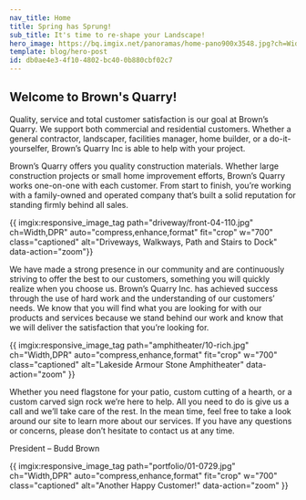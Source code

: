 ```yaml
---
nav_title: Home
title: Spring has Sprung!
sub_title: It's time to re-shape your Landscape!
hero_image: https://bq.imgix.net/panoramas/home-pano900x3548.jpg?ch=Width,DPR&auto=compress,enhance,format&fit=crop&w=1400&h=700
template: blog/hero-post
id: db0ae4e3-4f10-4802-bc40-0b880cbf02c7
---
```

<h2>Welcome to Brown's Quarry!</h2>
<p>Quality, service and total customer satisfaction is our goal at Brown’s Quarry. We support both commercial and residential customers. Whether a general contractor, landscaper, facilities manager, home builder, or a do-it-yourselfer, Brown’s Quarry Inc is able to help with your project.</p>
<p>Brown’s Quarry offers you quality construction materials. Whether large construction projects or small home improvement efforts, Brown’s Quarry works one-on-one with each customer. From start to finish, you’re working with a family-owned and operated company that’s built a solid reputation for standing firmly behind all sales.</p>
{{ imgix:responsive_image_tag path="driveway/front-04-110.jpg" ch=Width,DPR" auto="compress,enhance,format" fit="crop" w="700" class="captioned" alt="Driveways, Walkways, Path and Stairs to Dock" data-action="zoom"}}
<p>We have made a strong presence in our community and are continuously striving to offer the best to our customers, something you will quickly realize when you choose us. Brown’s Quarry Inc. has achieved success through the use of hard work and the understanding of our customers’ needs. We know that you will find what you are looking for with our products and services because we stand behind our work and know that we will deliver the satisfaction that you’re looking for.</p>
<p>
{{ imgix:responsive_image_tag path="amphitheater/10-rich.jpg" ch="Width,DPR" auto="compress,enhance,format" fit="crop" w="700" class="captioned" alt="Lakeside Armour Stone Amphitheater" data-action="zoom" }}
</p>
<p>Whether you need flagstone for your patio, custom cutting of a hearth, or a custom carved sign rock we’re here to help. All you need to do is give us a call and we’ll take care of the rest. In the mean time, feel free to take a look around our site to learn more about our services. If you have any questions or concerns, please don’t hesitate to contact us at any time.</p>
<p>President – Budd Brown</p>
<p>
{{ imgix:responsive_image_tag path="portfolio/01-0729.jpg" ch="Width,DPR" auto="compress,enhance,format" fit="crop" w="700" class="captioned" alt="Another Happy Customer!" data-action="zoom" }}
</p>

